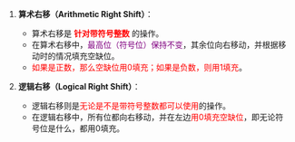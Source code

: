 1. **算术右移（Arithmetic Right Shift）**：
   - 算术右移是 **<font color=red>针对带符号整数</font>** 的操作。
   - 在算术右移中，<font color=purple>最高位（符号位）保持不变</font>，其余位向右移动，并根据移动时的情况填充空缺位。
   - <font color=red>如果是正数，那么空缺位用0填充；如果是负数，则用1填充</font>。

2. **逻辑右移（Logical Right Shift）**：
   - 逻辑右移则是<font color=red>无论是不是带符号整数都可以使用</font>的操作。
   - 在逻辑右移中，所有位都向右移动，并在左边<font color=red>用0填充空缺位</font>，即无论符号位是什么，都用0填充。
   
